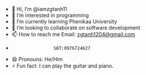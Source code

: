 - 👋 Hi, I’m @iamzgtanh11
- 👀 I’m interested in programming
- 🌱 I’m currently learning Phenikaa University
- 💞️ I’m looking to collaborate on software development
- 📫 How to reach me Email: zgtanh1204@gmail.com
-                     SĐT:0976724627      
- 😄 Pronouns: He/Him
- ⚡ Fun fact: I can play the guitar and piano.

<!---
iamzgtanh11/iamzgtanh11 is a ✨ special ✨ repository because its `README.md` (this file) appears on your GitHub profile.
You can click the Preview link to take a look at your changes.
--->
